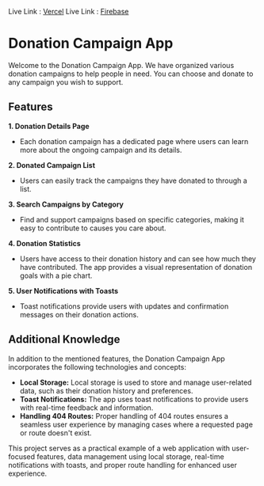 
Live Link : [Vercel](https://donation-campaign-rose.vercel.app)
Live Link : [Firebase](https://donation-camp.web.app)

# Donation Campaign App

Welcome to the Donation Campaign App. We have organized various donation campaigns to help people in need. You can choose and donate to any campaign you wish to support.

## Features

**1. Donation Details Page**
 - Each donation campaign has a dedicated page where users can learn more about the ongoing campaign and its details.
 
**2. Donated Campaign List**
- Users can easily track the campaigns they have donated to through a list.

**3. Search Campaigns by Category**
- Find and support campaigns based on specific categories, making it easy to contribute to causes you care about.

**4. Donation Statistics**
- Users have access to their donation history and can see how much they have contributed. The app provides a visual representation of donation goals with a pie chart.

**5. User Notifications with Toasts**
- Toast notifications provide users with updates and confirmation messages on their donation actions.

## Additional Knowledge

In addition to the mentioned features, the Donation Campaign App incorporates the following technologies and concepts:

- **Local Storage:** Local storage is used to store and manage user-related data, such as their donation history and preferences.
- **Toast Notifications:** The app uses toast notifications to provide users with real-time feedback and information.
- **Handling 404 Routes:** Proper handling of 404 routes ensures a seamless user experience by managing cases where a requested page or route doesn't exist.

This project serves as a practical example of a web application with user-focused features, data management using local storage, real-time notifications with toasts, and proper route handling for enhanced user experience.


